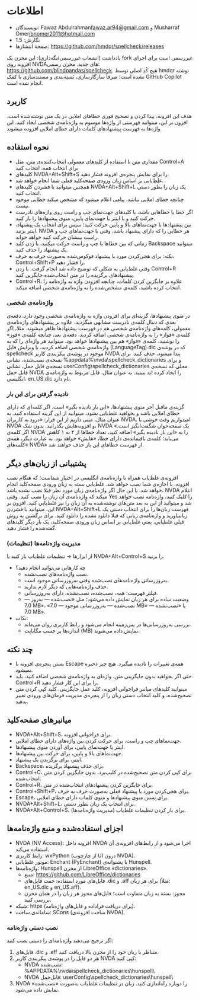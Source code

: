 # اطلاعات

- نویسندگان: Fawaz Abdulrahman<fawaz.ar94@gmail.com> و Musharraf Omer<ibnomer2011@hotmail.com>
- نگارش: 1.5
- صفحهٔ انتشارها: https://github.com/hmdqr/spellcheck/releases

یادداشت (انشعاب غیررسمی/نگه‌داری): این مخزن یک fork غیررسمی است برای اجرای افزونه روی NVDAهای جدید. مخزن رسمی: https://github.com/blindpandas/spellcheck. هیچ کُدِ اصلی توسط hmdqr نوشته نشده است؛ صرفاً سازگارسازی، بَستِه‌بندی و مستندسازی با کمک GitHub Copilot انجام شده است.

## کاربرد

هدف این افزونه، پیدا کردن و تصحیح فوری خطاهای املایی در یک متن نوشته‌شده است. افزون بر این، میتوانید فهرستی از واژه‌ها موسوم به واژه‌نامه‌ی شخصی ایجاد کنید. این واژه‌ها به فهرست پیشنهادهای کلمات دارای خطای املایی افزوده میشوند.


## نحوه استفاده

- مقداری متن با استفاده از کلید‌های معمولی انتخاب‌کننده‌ی متن، مثل Control+A برای انتخاب همه، انتخاب کنید
- کلیدهای NVDA+Alt+Shift+S را برای نمایش پنجره‌ی افزونه فشار دهید.
- غلط‌یابی بر اساس زبان ورودی صفحه‌کلید فعلی شما انجام خواهد شد.
- همچنین میتوانید با فشردن کلیدهای NVDA+Alt+Shift+L یک زبان را بطور دستی انتخاب کنید.
- چنانچه خطای املایی نباشد، پیامی اعلام میشود که مشخص میکند خطایی موجود نیست.
- اگر خطا یا خطاهایی باشد، با کلیدهای جهت‌نمای چپ و راست روی واژه‌های نادرست حرکت کنید و با اینتر یا جهت‌نمای پایین، منوی پیشنهادها را باز کنید.
- بین پیشنهادها با جهت‌نماهای بالا و پایین حرکت کنید؛ سپس برای انتخاب یک پیشنهاد، اینتر بزنید. NVDA هر خطایی را که دارای پیشنهاد باشد، وقتی با جهت‌نماهای چپ و راست بینشان حرکت کنید خواهد خواند.
- زمانی که بین خطاها با چپ و راست حرکت میکنید، با زدن کلید Backspace میتوانید یک پیشنهاد را حذف کنید.
 - نکته: برای هجی‌کردن مورد یا پیشنهاد فوکوس‌شده به‌صورت حرف به حرف، Control+Shift+P را فشار دهید.
- وقتی غلط‌یابی به شکلی که توضیح داده شد انجام گرفت، با زدن Control+R پیشنهادهای برگزیده را در متن انتخاب‌شده جایگزین کنید.
- Control+R، علاوه بر جایگزین کردن کلمات، چنانچه افزودن واژه به واژه‌نامه را انتخاب کرده باشید، کلمه‌ی مشخص‌شده را به واژه‌نامه‌ی شخصی اضافه میکند.

### واژه‌نامه‌ی شخصی

در منوی پیشنهادها، گزینه‌ای برای افزودن واژه به واژه‌نامه‌ی شخصی وجود دارد. دفعه‌ی بعدی که دنبال کلمه‌ی نادرست مشابهی میگردید، علاوه بر پیشنهادهای واژه‌نامه‌ی معمولی، کلمه‌های واژه‌نامه‌ی شخصی هم در فهرست پیشنهادها ظاهر میشوند.
مثلا، اگر کلمه‌ی «فواز» را به واژه‌نامه‌ی شخصی اضافه کردید، دفعه‌ی بعد، چنانچه کلمه‌ی «فوز» را نوشتید، کلمه‌ی «فواز» هم بین پیشنهادها خواهد بود.
میتوانید هر واژه‌ای را که به واژه‌نامه‌ی شخصی اضافه کردید، با ویرایش فایل (LanguageTag).dic که در پوشه‌ی spellcheck موجود در پوشه‌ی پیکربندی کاربر NVDA پیدا میشود، حذف کنید.
برای نسخه‌ی نصب‌شده، نشانی  %appdata%\nvda\spellcheck_dictionaries و برای نسخه‌ی قابل حمل، نشانی userConfig\spellcheck_dictionaries محلی که نسخه‌ی قابل حمل NVDA را ایجاد کرده اید ببینید.
به عنوان مثال، فایل مربوط به واژه‌نامه‌ی انگلیسی، en_US.dic نام دارد.

### نادیده گرفتن برای این بار

گزینه‌ی ماقبل آخر منوی پیشنهادها، «این بار نادیده بگیر» است. اگر کلمه‌ای که دارای خطای املایی باشد و بخواهید غلط‌یابی نشود، میتوانید از این گزینه استفاده کنید.
به عنوان مثال، متنی داریم از این قرار: «درود به کاربران NVDA. امیدواریم وقت خوشی با NVDA و افزونه‌هایش بگذرانید. بدون شک، NVDA یک صفحه‌خوان شگفت‌انگیز است.» اگر کلمه‌ی NVDA را به «این بار نادیده بگیر» اضافه کنید، تعداد خطاها از ۴ به ۱ کاهش می‌یابد؛ کلمه‌ی باقیمانده‌ی دارای خطا، «هایش» خواهد بود. به عبارت دیگر، همه‌ی کلمه‌های« NVDA» از فهرست خطاهای این بار حذف خواهند شد.


## پشتیبانی از زبان‌های دیگر

افزونه‌ی غلط‌یاب همراه با واژه‌نامه‌ی انگلیسی در اختیار شماست؛ که هنگام نصب افزونه، با اجازه‌ی شما نصب خواهد شد.
غلط‌یابی بسته به زبان ورودی صفحه‌کلید انجام خواهد شد. با این حال اگر واژه‌نامه‌ی زبان مورد نظر قبلا نصب نشده باشد، NVDA اعلام میکند که واژه‌نامه‌ی آن زبان را نصب کنید. وقتی Yes را کلیک کنید، واژه‌نامه نصب خواهد شد و میتوانید از این به بعد متن‌های نوشته‌شده به آن زبان را نیز غلط‌یابی کنید.
افزون بر این، میتوانید با فشردن NVDA+Alt+Shift+L فهرست زبان‌ها را برای انتخاب دستی یک زبانبیاورید و واژه‌نامه‌ی زبانی که قبلا دانلود نشده را دانلود کنید. برای برگشتن به روش قبلی غلطیابی، یعنی غلط‌یابی بر اساس زبان ورودی صفحه‌کلید، یک بار دیگر کلیدهای گفته‌شده را فشار دهید.

### مدیریت واژه‌نامه‌ها (تنظیمات)

از ابزارها → تنظیمات غلط‌یاب باز کنید یا NVDA+Alt+Control+S را بزنید.

- چه کارهایی می‌توانید انجام دهید؟
	- نصب واژه‌نامه‌های نصب‌نشده.
	- به‌روزرسانی واژه‌نامه‌های نصب‌شده وقتی به‌روزرسانی موجود است.
	- حذف واژه‌نامه‌هایی که دیگر لازم ندارید.
	- فیلتر فهرست: همه، نصب‌شده، نصب‌نشده، دارای به‌روزرسانی.
	- وضعیت ساده برای هر زبان نمایش داده می‌شود؛ مثل «نصب‌شده — به‌روز — 7.0 MB»، «نصب‌شده — به‌روزرسانی موجود — 7.0 MB» یا «نصب‌نشده — 7.0 MB».
- نکات:
	- بررسی به‌روزرسانی‌ها در پس‌زمینه انجام می‌شود و رابط کاربری روان می‌ماند.
	- اندازه‌ها بر حسب مگابایت (MB) نمایش داده می‌شوند.


## چند نکته

- بستن پنجره‌ی افزونه با Escape همه‌ی تغییرات را نادیده میگیرد. هیچ چیز ذخیره نمیشود.
- حتی اگر بخواهید بدون جایگزینی متن، واژه‌ای به واژه‌نامه‌ی شخصی اضافه کنید، باید Control+R را برای این کار فشار دهید.
- میتوانید کلیدهای میانبر فراخوانی افزونه، کلید عمل جایگزینی، کلید کپی کردن متن تصحیح‌شده، و کلید انتخاب دستی زبان را از پنجره‌ی مدیریت فرمان‌های ورودی تغییر بدهید.


## میانبرهای صفحه‌کلید

- NVDA+Alt+Shift+S، برای فراخوانی افزونه.
- جهت‌نماهای چپ و راست، برای حرکت کردن بین واژه‌های دارای خطای املایی.
- اینتر یا جهت‌نمای پایین، برای آوردن منوی پیشنهادها.
- جهت‌نماهای بالا و پایین، برای حرکت بین پیشنهادها.
- اینتر، برای برگزیدن یک پیشنهاد.
- Backspace، برای حذف پیشنهاد برگزیده.
- Control+C، برای کپی کردن متن تصحیح‌شده در کلیپ‌برد، بدون جایگزین کردن متن انتخاب‌شده.
- Control+R، برای جایگزین کردن پیشنهادهای انتخاب‌شده در متن.
 - Control+Shift+P، برای هجی‌کردن مورد یا پیشنهاد فعلی به‌صورت حرف به حرف.
- Escape، برای بستن منوی پیشنهادها و منوی کلمات دارای خطای املایی.
- NVDA+Alt+Shift+L، برای انتخاب یک زبان بطور دستی.
- NVDA+Alt+Control+S، برای باز کردن تنظیمات غلط‌یاب (مدیریت واژه‌نامه‌ها).

## اجزای استفاده‌شده و منبع واژه‌نامه‌ها

- NVDA (NV Access): افزونه داخل NVDA اجرا می‌شود و از رابط‌های افزونه‌ی آن استفاده می‌کند.
- رابط کاربری: wxPython (از چارچوب UI درون NVDA).
- موتور غلط‌یابی: Enchant (PyEnchant) با پشتوانه‌ی Hunspell.
- واژه‌نامه‌ها: Hunspell از مخزن LibreOffice «dictionaries».
	- منبع: https://github.com/LibreOffice/dictionaries
	- فایل‌های مورد استفاده: جفت فایل‌های ‎.dic و ‎.aff برای هر زبان (مثلاً: en_US.dic و en_US.aff).
	- مجوز: بسته به زبان متفاوت است؛ فایل‌های مجوز هر زبان را در همان مخزن بررسی کنید.
- شبکه: httpx (برای دریافت فراداده و فایل‌های واژه‌نامه).
- سامانه‌ی ساخت: SCons (ساخت افزونه‌ی NVDA).

### نصب دستی واژه‌نامه

اگر ترجیح می‌دهید واژه‌نامه‌ای را دستی نصب کنید:

1) فایل‌های ‎.dic و ‎.aff متناظر با زبان خود را از مخزن بالا دریافت کنید.
2) هر دو فایل را در پوشه‌ی پیکربندی کاربر NVDA کپی کنید:
	 - NVDA نصب‌شده: %APPDATA%\nvda\spellcheck_dictionaries\hunspell\
	 - NVDA قابل‌حمل: userConfig\spellcheck_dictionaries\hunspell\
3) NVDA را دوباره راه‌اندازی کنید. زبان در تنظیمات غلط‌یاب به‌صورت «نصب‌شده» نمایش داده می‌شود.
